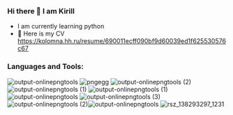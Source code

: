 

### Hi there 👋 I am Kirill

- I am currently learning python
- 📄 Here is my CV https://kolomna.hh.ru/resume/690011ecff090bf9d60039ed1f625530576c67

### Languages and Tools:
![output-onlinepngtools](https://user-images.githubusercontent.com/46884257/124394206-0dbe0a80-dd07-11eb-974f-0ef9de661814.png)
![pngegg](https://user-images.githubusercontent.com/46884257/124394440-24b12c80-dd08-11eb-82be-07b95caacfb3.png)
![output-onlinepngtools (2)](https://user-images.githubusercontent.com/46884257/124394447-27ac1d00-dd08-11eb-8f8a-bc092b308142.png)
![output-onlinepngtools (1)](https://user-images.githubusercontent.com/46884257/124394449-2a0e7700-dd08-11eb-9e86-6ba83b48ee7c.png)
![output-onlinepngtools (1)](https://user-images.githubusercontent.com/46884257/124394517-807bb580-dd08-11eb-8f08-417f2a2f7425.png)
![output-onlinepngtools](https://user-images.githubusercontent.com/46884257/124394523-86719680-dd08-11eb-9ea3-1bff636ad5fe.png)
![output-onlinepngtools (3)](https://user-images.githubusercontent.com/46884257/124394614-dd776b80-dd08-11eb-9f07-067ff443583b.png)
![output-onlinepngtools (2)](https://user-images.githubusercontent.com/46884257/124394617-de100200-dd08-11eb-947f-7330e800fde5.png)![output-onlinepngtools](https://user-images.githubusercontent.com/46884257/124394826-c127fe80-dd09-11eb-81e1-c1a202ae923c.png)
![rsz_138293297_1231](https://user-images.githubusercontent.com/46884257/125696425-5194a70c-6250-4eb5-a4a9-e14b9e34f5aa.png)
